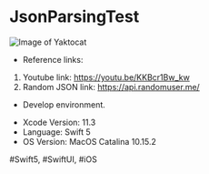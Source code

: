 # JsonParsingTest

![Image of Yaktocat](https://sites.google.com/site/loydslabsite/labstorage/promotion_json2.gif?attredirects=0)

* Reference links:

1. Youtube link: https://youtu.be/KKBcr1Bw_kw
2. Random JSON link: https://api.randomuser.me/

* Develop environment.

- Xcode Version: 11.3
- Language: Swift 5
- OS Version: MacOS Catalina 10.15.2

#Swift5, #SwiftUI, #iOS
